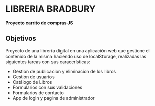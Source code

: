 # LIBRERIA BRADBURY
**Proyecto carrito de compras JS**

## Objetivos
 Proyecto de una libreria digital en una aplicación web que gestione el contenido de la misma haciendo uso de localStorage, realizadas las siguientes tareas con sus caracerísticas:
- Gestion de publicacion y eliminacion de los libros 
- Gestión de usuarios
- Catálogo de Libros
- Formularios con sus validaciones
- Formularios de contacto
- App de login y pagina de administrador


